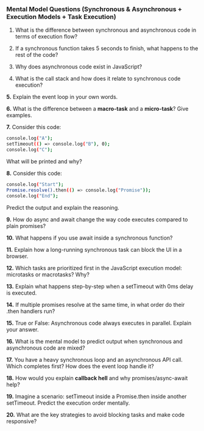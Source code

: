 ### **Mental Model Questions (Synchronous & Asynchronous + Execution Models + Task Execution)**

1. What is the difference between synchronous and asynchronous code in terms of execution flow?

2. If a synchronous function takes 5 seconds to finish, what happens to the rest of the code?

3. Why does asynchronous code exist in JavaScript?

4. What is the call stack and how does it relate to synchronous code execution?

**5.** Explain the event loop in your own words.

**6.** What is the difference between a **macro-task** and a **micro-task**? Give examples.

**7.** Consider this code:

```bash
console.log("A");
setTimeout(() => console.log("B"), 0);
console.log("C");
```

What will be printed and why?

**8.** Consider this code:

```bash
console.log("Start");
Promise.resolve().then(() => console.log("Promise"));
console.log("End");
```

Predict the output and explain the reasoning.

**9.** How do async and await change the way code executes compared to plain promises?

**10.** What happens if you use await inside a synchronous function?

**11.** Explain how a long-running synchronous task can block the UI in a browser.

**12.** Which tasks are prioritized first in the JavaScript execution model: microtasks or macrotasks? Why?

**13.** Explain what happens step-by-step when a setTimeout with 0ms delay is executed.

**14.** If multiple promises resolve at the same time, in what order do their .then handlers run?

**15.** True or False: Asynchronous code always executes in parallel. Explain your answer.

**16.** What is the mental model to predict output when synchronous and asynchronous code are mixed?

**17.** You have a heavy synchronous loop and an asynchronous API call. Which completes first? How does the event loop handle it?

**18.** How would you explain **callback hell** and why promises/async-await help?

**19.** Imagine a scenario: setTimeout inside a Promise.then inside another setTimeout. Predict the execution order mentally.

**20.** What are the key strategies to avoid blocking tasks and make code responsive?